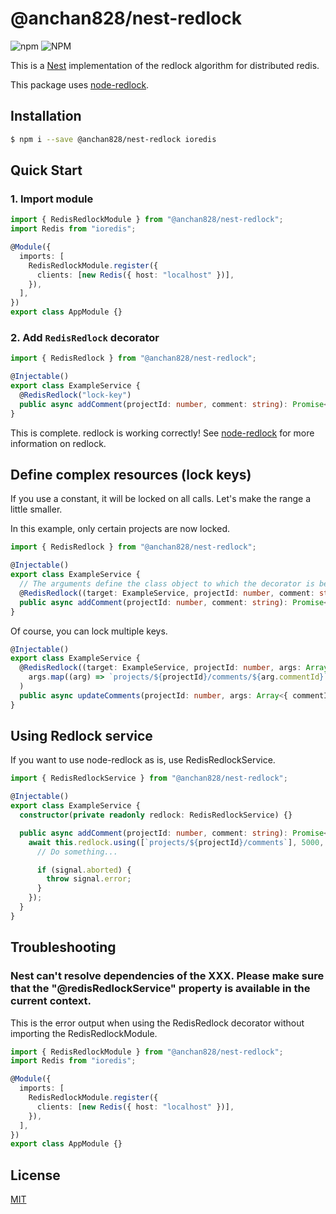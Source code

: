 # @anchan828/nest-redlock

![npm](https://img.shields.io/npm/v/@anchan828/nest-redlock.svg)
![NPM](https://img.shields.io/npm/l/@anchan828/nest-redlock.svg)

This is a [Nest](https://github.com/nestjs/nest) implementation of the redlock algorithm for distributed redis.

This package uses [node-redlock](https://github.com/mike-marcacci/node-redlock).

## Installation

```bash
$ npm i --save @anchan828/nest-redlock ioredis
```

## Quick Start

### 1. Import module

```ts
import { RedisRedlockModule } from "@anchan828/nest-redlock";
import Redis from "ioredis";

@Module({
  imports: [
    RedisRedlockModule.register({
      clients: [new Redis({ host: "localhost" })],
    }),
  ],
})
export class AppModule {}
```

### 2. Add `RedisRedlock` decorator

```ts
import { RedisRedlock } from "@anchan828/nest-redlock";

@Injectable()
export class ExampleService {
  @RedisRedlock("lock-key")
  public async addComment(projectId: number, comment: string): Promise<void> {}
}
```

This is complete. redlock is working correctly!
See [node-redlock](https://github.com/mike-marcacci/node-redlock) for more information on redlock.

## Define complex resources (lock keys)

If you use a constant, it will be locked on all calls. Let's make the range a little smaller.

In this example, only certain projects are now locked.

```ts
import { RedisRedlock } from "@anchan828/nest-redlock";

@Injectable()
export class ExampleService {
  // The arguments define the class object to which the decorator is being added and the method arguments in order.
  @RedisRedlock((target: ExampleService, projectId: number, comment: string) => `projects/${projectId}/comments`)
  public async addComment(projectId: number, comment: string): Promise<void> {}
}
```

Of course, you can lock multiple keys.

```ts
@Injectable()
export class ExampleService {
  @RedisRedlock((target: ExampleService, projectId: number, args: Array<{ commentId: number; comment: string }>) =>
    args.map((arg) => `projects/${projectId}/comments/${arg.commentId}`),
  )
  public async updateComments(projectId: number, args: Array<{ commentId: number; comment: string }>): Promise<void> {}
}
```

## Using Redlock service

If you want to use node-redlock as is, use RedisRedlockService.

```ts
import { RedisRedlockService } from "@anchan828/nest-redlock";

@Injectable()
export class ExampleService {
  constructor(private readonly redlock: RedisRedlockService) {}

  public async addComment(projectId: number, comment: string): Promise<void> {
    await this.redlock.using([`projects/${projectId}/comments`], 5000, (signal) => {
      // Do something...

      if (signal.aborted) {
        throw signal.error;
      }
    });
  }
}
```

## Troubleshooting

### Nest can't resolve dependencies of the XXX. Please make sure that the "@redisRedlockService" property is available in the current context.

This is the error output when using the RedisRedlock decorator without importing the RedisRedlockModule.

```ts
import { RedisRedlockModule } from "@anchan828/nest-redlock";
import Redis from "ioredis";

@Module({
  imports: [
    RedisRedlockModule.register({
      clients: [new Redis({ host: "localhost" })],
    }),
  ],
})
export class AppModule {}
```

## License

[MIT](LICENSE)
